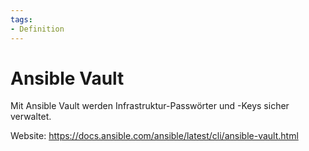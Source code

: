 ```yaml
---
tags:
- Definition
---
```

# Ansible Vault
Mit Ansible Vault werden Infrastruktur-Passwörter und -Keys sicher verwaltet. 

Website: <https://docs.ansible.com/ansible/latest/cli/ansible-vault.html>